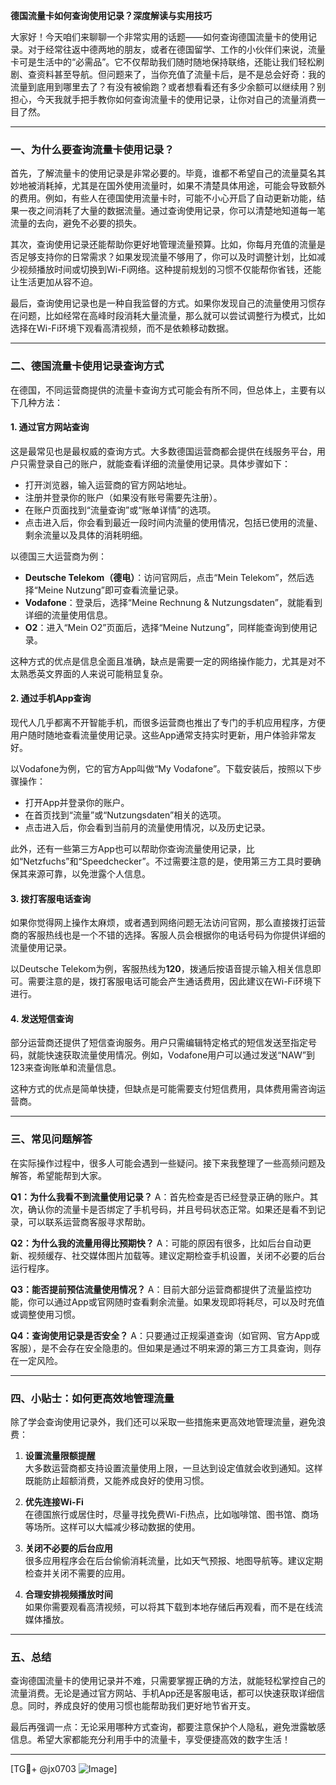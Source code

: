**德国流量卡如何查询使用记录？深度解读与实用技巧**

大家好！今天咱们来聊聊一个非常实用的话题——如何查询德国流量卡的使用记录。对于经常往返中德两地的朋友，或者在德国留学、工作的小伙伴们来说，流量卡可是生活中的“必需品”。它不仅帮助我们随时随地保持联络，还能让我们轻松刷剧、查资料甚至导航。但问题来了，当你充值了流量卡后，是不是总会好奇：我的流量到底用到哪里去了？有没有被偷跑？或者想看看还有多少余额可以继续用？别担心，今天我就手把手教你如何查询流量卡的使用记录，让你对自己的流量消费一目了然。

---

### 一、为什么要查询流量卡使用记录？

首先，了解流量卡的使用记录是非常必要的。毕竟，谁都不希望自己的流量莫名其妙地被消耗掉，尤其是在国外使用流量时，如果不清楚具体用途，可能会导致额外的费用。例如，有些人在德国使用流量卡时，可能不小心开启了自动更新功能，结果一夜之间消耗了大量的数据流量。通过查询使用记录，你可以清楚地知道每一笔流量的去向，避免不必要的损失。

其次，查询使用记录还能帮助你更好地管理流量预算。比如，你每月充值的流量是否足够支持你的日常需求？如果发现流量不够用了，你可以及时调整计划，比如减少视频播放时间或切换到Wi-Fi网络。这种提前规划的习惯不仅能帮你省钱，还能让生活更加从容不迫。

最后，查询使用记录也是一种自我监督的方式。如果你发现自己的流量使用习惯存在问题，比如经常在高峰时段消耗大量流量，那么就可以尝试调整行为模式，比如选择在Wi-Fi环境下观看高清视频，而不是依赖移动数据。

---

### 二、德国流量卡使用记录查询方式

在德国，不同运营商提供的流量卡查询方式可能会有所不同，但总体上，主要有以下几种方法：

#### 1. **通过官方网站查询**
这是最常见也是最权威的查询方式。大多数德国运营商都会提供在线服务平台，用户只需登录自己的账户，就能查看详细的流量使用记录。具体步骤如下：
- 打开浏览器，输入运营商的官方网站地址。
- 注册并登录你的账户（如果没有账号需要先注册）。
- 在账户页面找到“流量查询”或“账单详情”的选项。
- 点击进入后，你会看到最近一段时间内流量的使用情况，包括已使用的流量、剩余流量以及具体的消耗明细。

以德国三大运营商为例：
- **Deutsche Telekom（德电）**：访问官网后，点击“Mein Telekom”，然后选择“Meine Nutzung”即可查看流量记录。
- **Vodafone**：登录后，选择“Meine Rechnung & Nutzungsdaten”，就能看到详细的流量使用信息。
- **O2**：进入“Mein O2”页面后，选择“Meine Nutzung”，同样能查询到使用记录。

这种方式的优点是信息全面且准确，缺点是需要一定的网络操作能力，尤其是对不太熟悉英文界面的人来说可能稍显复杂。

#### 2. **通过手机App查询**
现代人几乎都离不开智能手机，而很多运营商也推出了专门的手机应用程序，方便用户随时随地查看流量使用记录。这些App通常支持实时更新，用户体验非常友好。

以Vodafone为例，它的官方App叫做“My Vodafone”。下载安装后，按照以下步骤操作：
- 打开App并登录你的账户。
- 在首页找到“流量”或“Nutzungsdaten”相关的选项。
- 点击进入后，你会看到当前月的流量使用情况，以及历史记录。

此外，还有一些第三方App也可以帮助你查询流量使用记录，比如“Netzfuchs”和“Speedchecker”。不过需要注意的是，使用第三方工具时要确保其来源可靠，以免泄露个人信息。

#### 3. **拨打客服电话查询**
如果你觉得网上操作太麻烦，或者遇到网络问题无法访问官网，那么直接拨打运营商的客服热线也是一个不错的选择。客服人员会根据你的电话号码为你提供详细的流量使用记录。

以Deutsche Telekom为例，客服热线为**120**，拨通后按语音提示输入相关信息即可。需要注意的是，拨打客服电话可能会产生通话费用，因此建议在Wi-Fi环境下进行。

#### 4. **发送短信查询**
部分运营商还提供了短信查询服务。用户只需编辑特定格式的短信发送至指定号码，就能快速获取流量使用情况。例如，Vodafone用户可以通过发送“NAW”到123来查询账单和流量信息。

这种方式的优点是简单快捷，但缺点是可能需要支付短信费用，具体费用需咨询运营商。

---

### 三、常见问题解答

在实际操作过程中，很多人可能会遇到一些疑问。接下来我整理了一些高频问题及解答，希望能帮到大家。

**Q1：为什么我看不到流量使用记录？**
A：首先检查是否已经登录正确的账户。其次，确认你的流量卡是否绑定了手机号码，并且号码状态正常。如果还是看不到记录，可以联系运营商客服寻求帮助。

**Q2：为什么我的流量用得比预期快？**
A：可能的原因有很多，比如后台自动更新、视频缓存、社交媒体图片加载等。建议定期检查手机设置，关闭不必要的后台运行程序。

**Q3：能否提前预估流量使用情况？**
A：目前大部分运营商都提供了流量监控功能，你可以通过App或官网随时查看剩余流量。如果发现即将耗尽，可以及时充值或调整使用习惯。

**Q4：查询使用记录是否安全？**
A：只要通过正规渠道查询（如官网、官方App或客服），是不会存在安全隐患的。但如果是通过不明来源的第三方工具查询，则存在一定风险。

---

### 四、小贴士：如何更高效地管理流量

除了学会查询使用记录外，我们还可以采取一些措施来更高效地管理流量，避免浪费：

1. **设置流量限额提醒**  
   大多数运营商都支持设置流量使用上限，一旦达到设定值就会收到通知。这样既能防止超额消费，又能养成良好的使用习惯。

2. **优先连接Wi-Fi**  
   在德国旅行或居住时，尽量寻找免费Wi-Fi热点，比如咖啡馆、图书馆、商场等场所。这样可以大幅减少移动数据的使用。

3. **关闭不必要的后台应用**  
   很多应用程序会在后台偷偷消耗流量，比如天气预报、地图导航等。建议定期检查并关闭不需要的应用。

4. **合理安排视频播放时间**  
   如果你需要观看高清视频，可以将其下载到本地存储后再观看，而不是在线流媒体播放。

---

### 五、总结

查询德国流量卡的使用记录并不难，只需要掌握正确的方法，就能轻松掌控自己的流量消费。无论是通过官方网站、手机App还是客服电话，都可以快速获取详细信息。同时，养成良好的使用习惯也能帮助我们更好地节省开支。

最后再强调一点：无论采用哪种方式查询，都要注意保护个人隐私，避免泄露敏感信息。希望大家都能充分利用手中的流量卡，享受便捷高效的数字生活！

---

[TG💪+ @jx0703 ![Image](https://github.com/user-attachments/assets/dbca1d08-cadb-493c-b0ec-ad6f7a83f270)]
